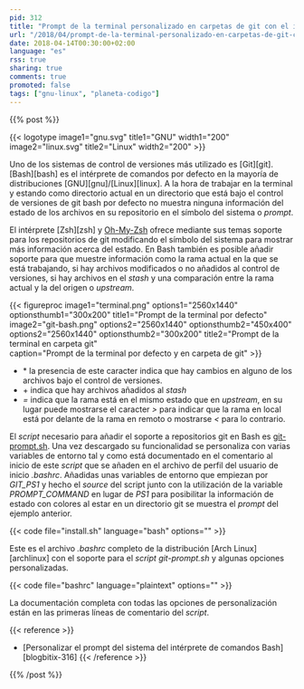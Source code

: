 ```yaml
---
pid: 312
title: "Prompt de la terminal personalizado en carpetas de git con el intérprete Bash"
url: "/2018/04/prompt-de-la-terminal-personalizado-en-carpetas-de-git-con-el-interprete-bash/"
date: 2018-04-14T00:30:00+02:00
language: "es"
rss: true
sharing: true
comments: true
promoted: false
tags: ["gnu-linux", "planeta-codigo"]
---
```


{{% post %}}

{{< logotype image1="gnu.svg" title1="GNU" width1="200" image2="linux.svg" title2="Linux" width2="200" >}}

Uno de los sistemas de control de versiones más utilizado es [Git][git]. [Bash][bash] es el intérprete de comandos por defecto en la mayoría de distribuciones [GNU][gnu]/[Linux][linux]. A la hora de trabajar en la terminal y estando como directorio actual en un directorio que está bajo el control de versiones de git bash por defecto no muestra ninguna información del estado de los archivos en su repositorio en el símbolo del sistema o _prompt_.

El intérprete [Zsh][zsh] y [Oh-My-Zsh](https://ohmyz.sh/) ofrece mediante sus temas soporte para los repositorios de git modificando el símbolo del sistema para mostrar más información acerca del estado. En Bash también es posible añadir soporte para que muestre información como la rama actual en la que se está trabajando, si hay archivos modificados o no añadidos al control de versiones, si hay archivos en el _stash_ y una comparación entre la rama actual y la del origen o _upstream_.

{{< figureproc
    image1="terminal.png" options1="2560x1440" optionsthumb1="300x200" title1="Prompt de la terminal por defecto"
    image2="git-bash.png" options2="2560x1440" optionsthumb2="450x400" options2="2560x1440" optionsthumb2="300x200" title2="Prompt de la terminal en carpeta git"        
    caption="Prompt de la terminal por defecto y en carpeta de git" >}}

* \* la presencia de este caracter indica que hay cambios en alguno de los archivos bajo el control de versiones.
* \+ indica que hay archivos añadidos al _stash_
* _=_ indica que la rama está en el mismo estado que en _upstream_, en su lugar puede mostrarse el caracter _>_ para indicar que la rama en local está por delante de la rama en remoto o mostrarse _<_ para lo contrario.

El _script_ necesario para añadir el soporte a repositorios git en Bash es [git-prompt.sh](https://github.com/git/git/blob/master/contrib/completion/git-prompt.sh). Una vez descargado su funcionalidad se personaliza con varias variables de entorno tal y como está documentado en el comentario al inicio de este _script_ que se añaden en el archivo de perfil del usuario de inicio _.bashrc_. Añadidas unas variables de entorno que empiezan por _GIT\_PS1_ y hecho el _source_ del script junto con la utilización de la variable _PROMPT\_COMMAND_ en lugar de _PS1_ para posibilitar la información de estado con colores al estar en un directorio git se muestra el _prompt_ del ejemplo anterior.

{{< code file="install.sh" language="bash" options="" >}}

Este es el archivo _.bashrc_ completo de la distribución [Arch Linux][archlinux] con el soporte para el _script_ _git-prompt.sh_ y algunas opciones personalizadas.

{{< code file="bashrc" language="plaintext" options="" >}}

La documentación completa con todas las opciones de personalización están en las primeras líneas de comentario del _script_.

{{< reference >}}
* [Personalizar el prompt del sistema del intérprete de comandos Bash][blogbitix-316]
{{< /reference >}}

{{% /post %}}
